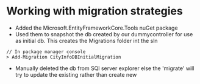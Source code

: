 # Working with migration strategies
- Added the Microsoft.EntityFrameworkCore.Tools nuGet package
- Used them to snapshot the db created by our dummycontroller for use as initial db. This creates the Migrations folder int the sln
```
// In package manager console
> Add-Migration CityInfoDBInitialMigration
```

- Manually deleted the db from SQl server explorer else the 'migrate' will try to update the existing rather than create new

